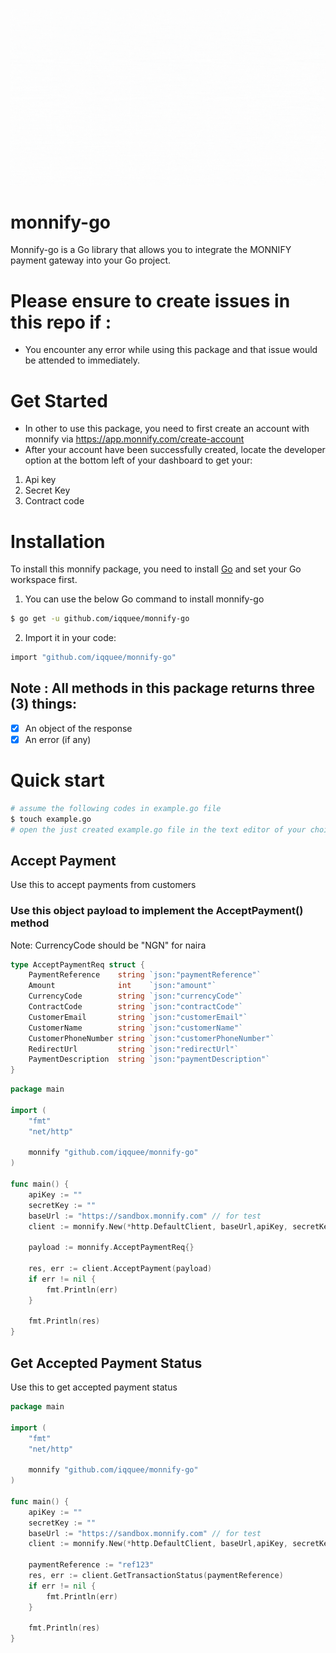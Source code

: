 ![cover](./static/cover.gif)
# monnify-go
Monnify-go is a Go library that allows you to integrate the MONNIFY payment gateway into your Go project.

# Please ensure to create issues in this repo if :
- You encounter any error while using this package and that issue would be attended to immediately.

# Get Started
- In other to use this package, you need to first create an account with monnify via https://app.monnify.com/create-account 
- After your account have been successfully created, locate the developer option at the bottom left of your dashboard to get your:
1. Api key
2. Secret Key
3. Contract code

# Installation
To install this monnify package, you need to install [Go](https://golang.org/) and set your Go workspace first.
1. You can use the below Go command to install monnify-go
```sh
$ go get -u github.com/iqquee/monnify-go
```
2. Import it in your code:
```sh
import "github.com/iqquee/monnify-go"
```
## Note : All methods in this package returns three (3) things:
- [x] An object of the response
- [x] An error (if any)

# Quick start
```sh
# assume the following codes in example.go file
$ touch example.go
# open the just created example.go file in the text editor of your choice
```

## Accept Payment
Use this to accept payments from customers

### Use this object payload to implement the AcceptPayment() method
Note: CurrencyCode should be "NGN" for naira
```go
type AcceptPaymentReq struct {
	PaymentReference    string `json:"paymentReference"`
	Amount              int    `json:"amount"`
	CurrencyCode        string `json:"currencyCode"`
	ContractCode        string `json:"contractCode"`
	CustomerEmail       string `json:"customerEmail"`
	CustomerName        string `json:"customerName"`
	CustomerPhoneNumber string `json:"customerPhoneNumber"`
	RedirectUrl         string `json:"redirectUrl"`
	PaymentDescription  string `json:"paymentDescription"`
}
```
```go
package main

import (
	"fmt"
	"net/http"

	monnify "github.com/iqquee/monnify-go"
)

func main() {
	apiKey := ""
	secretKey := ""
	baseUrl := "https://sandbox.monnify.com" // for test
	client := monnify.New(*http.DefaultClient, baseUrl,apiKey, secretKey)

	payload := monnify.AcceptPaymentReq{}
	
	res, err := client.AcceptPayment(payload)
	if err != nil {
		fmt.Println(err)
	}

	fmt.Println(res)
}
```
## Get Accepted Payment Status
Use this to get accepted payment status
```go
package main

import (
	"fmt"
	"net/http"

	monnify "github.com/iqquee/monnify-go"
)

func main() {
	apiKey := ""
	secretKey := ""
	baseUrl := "https://sandbox.monnify.com" // for test
	client := monnify.New(*http.DefaultClient, baseUrl,apiKey, secretKey)

	paymentReference := "ref123"
	res, err := client.GetTransactionStatus(paymentReference)
	if err != nil {
		fmt.Println(err)
	}

	fmt.Println(res)
}
```

